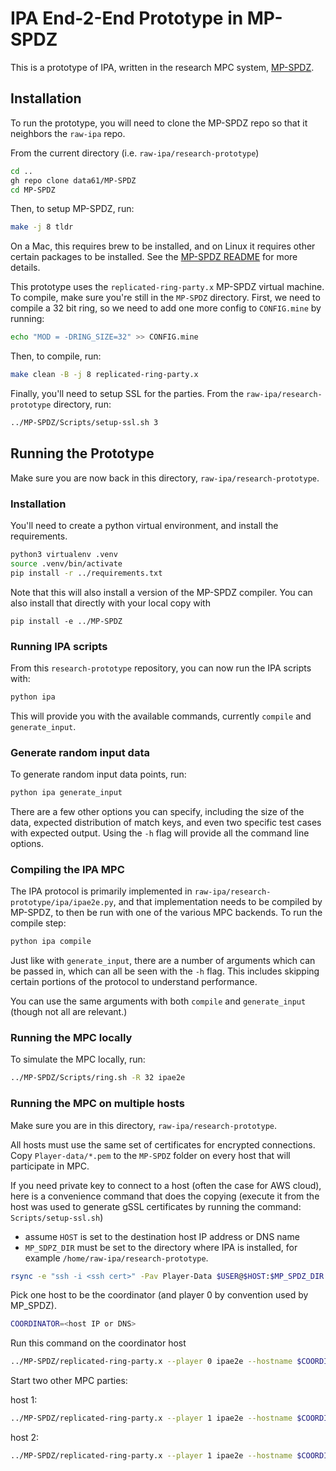 # IPA End-2-End Prototype in MP-SPDZ

This is a prototype of IPA, written in the research MPC system, [MP-SPDZ](https://github.com/data61/MP-SPDZ).


## Installation

To run the prototype, you will need to clone the MP-SPDZ repo so that it neighbors the `raw-ipa` repo.

From the current directory (i.e. `raw-ipa/research-prototype`)

```bash
cd ..
gh repo clone data61/MP-SPDZ
cd MP-SPDZ

```

Then, to setup MP-SPDZ, run:

```bash
make -j 8 tldr
```

On a Mac, this requires brew to be installed, and on Linux it requires other certain packages to be installed. See the [MP-SPDZ README](https://github.com/data61/MP-SPDZ#tldr-source-distribution) for more details.

This prototype uses the `replicated-ring-party.x` MP-SPDZ virtual machine. To compile, make sure you're still in the `MP-SPDZ` directory. First, we need to compile a 32 bit ring, so we need to add one more config to `CONFIG.mine` by running:

```bash
echo "MOD = -DRING_SIZE=32" >> CONFIG.mine
```

Then, to compile, run:
```bash
make clean -B -j 8 replicated-ring-party.x
```

Finally, you'll need to setup SSL for the parties. From the `raw-ipa/research-prototype` directory, run:

```bash
../MP-SPDZ/Scripts/setup-ssl.sh 3
```

## Running the Prototype

Make sure you are now back in this directory, `raw-ipa/research-prototype`.

### Installation

You'll need to create a python virtual environment, and install the requirements.

```bash
python3 virtualenv .venv
source .venv/bin/activate
pip install -r ../requirements.txt
```

Note that this will also install a version of the MP-SPDZ compiler. You can also install that directly with your local copy with

```
pip install -e ../MP-SPDZ
```

### Running IPA scripts

From this `research-prototype` repository, you can now run the IPA scripts with:

```bash
python ipa
```

This will provide you with the available commands, currently `compile` and `generate_input`.

### Generate random input data

To generate random input data points, run:

```bash
python ipa generate_input
```

There are a few other options you can specify, including the size of the data, expected distribution of match keys, and even two specific test cases with expected output. Using the `-h` flag will provide all the command line options.

### Compiling the IPA MPC
The IPA protocol is primarily implemented in `raw-ipa/research-prototype/ipa/ipae2e.py`, and that implementation needs to be compiled by MP-SPDZ, to then be run with one of the various MPC backends. To run the compile step:

```bash
python ipa compile
```

Just like with `generate_input`, there are a number of arguments which can be passed in, which can all be seen with the `-h` flag. This includes skipping certain portions of the protocol to understand performance.

You can use the same arguments with both `compile` and `generate_input` (though not all are relevant.)

### Running the MPC locally

To simulate the MPC locally, run:

```bash
../MP-SPDZ/Scripts/ring.sh -R 32 ipae2e
```

### Running the MPC on multiple hosts

Make sure you are in this directory, `raw-ipa/research-prototype`.

All hosts must use the same set of certificates for encrypted connections. Copy `Player-data/*.pem` to the `MP-SPDZ` folder on every host that will participate in MPC.

If you need private key to connect to a host (often the case for AWS cloud), here is a convenience command that does the copying (execute it from the host was used to generate gSSL certificates by running the command: `Scripts/setup-ssl.sh`)

* assume `HOST` is set to the destination host IP address or DNS name
* `MP_SDPZ_DIR` must be set to the directory where IPA is installed, for example `/home/raw-ipa/research-prototype`.

```bash
rsync -e "ssh -i <ssh cert>" -Pav Player-Data $USER@$HOST:$MP_SPDZ_DIR
```

Pick one host to be the coordinator (and player 0 by convention used by MP_SPDZ).

```bash
COORDINATOR=<host IP or DNS>
```

Run this command on the coordinator host

```bash
../MP-SPDZ/replicated-ring-party.x --player 0 ipae2e --hostname $COORDINATOR
```

Start two other MPC parties:

host 1:
```bash
../MP-SPDZ/replicated-ring-party.x --player 1 ipae2e --hostname $COORDINATOR
```

host 2:
```bash
../MP-SPDZ/replicated-ring-party.x --player 1 ipae2e --hostname $COORDINATOR
```
